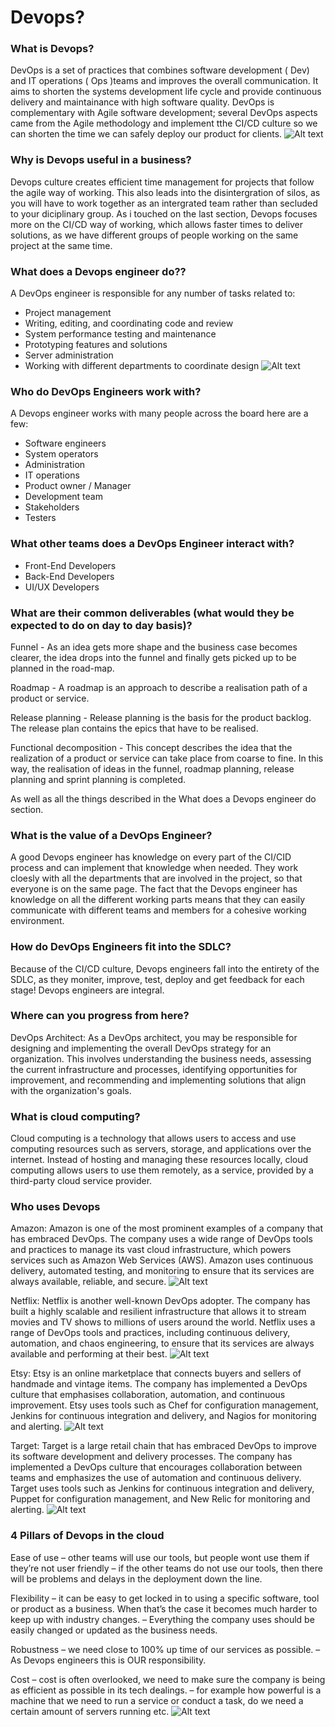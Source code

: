 # Devops?

### What is Devops?

DevOps is a set of practices that combines software development ( Dev) and IT operations ( Ops )teams and improves the overall communication. It aims to shorten the systems development life cycle and provide continuous delivery and maintainance with high software quality. DevOps is complementary with Agile software development; several DevOps aspects came from the Agile methodology and implement tthe CI/CD culture so we can shorten the time we can safely deploy our product for clients.
![Alt text](DevOps-processes.png)

### Why is Devops useful in a business?

Devops culture creates efficient time management for projects that follow the agile way of working. This also leads into the disintergration of silos, as you will have to work together as an intergrated team rather than secluded to your diciplinary group. As i touched on the last section, Devops focuses more on the CI/CD way of working, which allows faster times to deliver solutions, as we have different groups of people working on the same project at the same time.

### What does a Devops engineer do??

A DevOps engineer is responsible for any number of tasks related to:

- Project management
- Writing, editing, and coordinating code and review
- System performance testing and maintenance
- Prototyping features and solutions
- Server administration
- Working with different departments to coordinate design
![Alt text](devopsengineer.png)

### Who do DevOps Engineers work with?

A Devops engineer works with many people across the board here are a few:

- Software engineers
- System operators
- Administration
- IT operations
- Product owner / Manager
- Development team
- Stakeholders
- Testers

### What other teams does a DevOps Engineer interact with?

- Front-End Developers
- Back-End Developers
- UI/UX Developers

### What are their common deliverables (what would they be expected to do on day to day basis)?

Funnel - As an idea gets more shape and the business case becomes clearer, the idea drops into the funnel and finally gets picked up to be planned in the road-map.

Roadmap - A roadmap is an approach to describe a realisation path of a product or service.

Release planning - Release planning is the basis for the product backlog. The release plan contains the epics that have to be realised.

Functional decomposition - This concept describes the idea that the realization of a product or service can take place from coarse to fine. In this way, the realisation of ideas in the funnel, roadmap planning, release planning and sprint planning is completed.

As well as all the things described in the What does a Devops engineer do section.

### What is the value of a DevOps Engineer?

A good Devops engineer has knowledge on every part of the CI/CID process and can implement that knowledge when needed. They work cloesly with all the departments that are involved in the project, so that everyone is on the same page. The fact that the Devops engineer has knowledge on all the different working parts means that they can easily communicate with different teams and members for a cohesive working environment.

### How do DevOps Engineers fit into the SDLC?

Because of the CI/CD culture, Devops engineers fall into the entirety of the SDLC, as they moniter, improve, test, deploy and get feedback for each stage! Devops engineers are integral.

### Where can you progress from here?

DevOps Architect: As a DevOps architect, you may be responsible for designing and implementing the overall DevOps strategy for an organization. This involves understanding the business needs, assessing the current infrastructure and processes, identifying opportunities for improvement, and recommending and implementing solutions that align with the organization's goals.

### What is cloud computing?

Cloud computing is a technology that allows users to access and use computing resources such as servers, storage, and applications over the internet. Instead of hosting and managing these resources locally, cloud computing allows users to use them remotely, as a service, provided by a third-party cloud service provider.


### Who uses Devops 

Amazon: Amazon is one of the most prominent examples of a company that has embraced DevOps. The company uses a wide range of DevOps tools and practices to manage its vast cloud infrastructure, which powers services such as Amazon Web Services (AWS). Amazon uses continuous delivery, automated testing, and monitoring to ensure that its services are always available, reliable, and secure.
![Alt text](amazon.png)

Netflix: Netflix is another well-known DevOps adopter. The company has built a highly scalable and resilient infrastructure that allows it to stream movies and TV shows to millions of users around the world. Netflix uses a range of DevOps tools and practices, including continuous delivery, automation, and chaos engineering, to ensure that its services are always available and performing at their best.
![Alt text](netflix.jpg)

Etsy: Etsy is an online marketplace that connects buyers and sellers of handmade and vintage items. The company has implemented a DevOps culture that emphasises collaboration, automation, and continuous improvement. Etsy uses tools such as Chef for configuration management, Jenkins for continuous integration and delivery, and Nagios for monitoring and alerting.
![Alt text](etsy.jpg)

Target: Target is a large retail chain that has embraced DevOps to improve its software development and delivery processes. The company has implemented a DevOps culture that encourages collaboration between teams and emphasizes the use of automation and continuous delivery. Target uses tools such as Jenkins for continuous integration and delivery, Puppet for configuration management, and New Relic for monitoring and alerting.
![Alt text](target.jpg)

### 4 Pillars of Devops in the cloud

Ease of use – other teams will use our tools, but people wont use them if they’re not user friendly – if the other teams do not use our tools, then there will be problems and delays in the deployment down the line.

Flexibility – it can be easy to get locked in to using a specific software, tool or product as a business. When that’s the case it becomes much harder to keep up with industry changes. – Everything the company uses should be easily changed or updated as the business needs.

Robustness – we need close to 100% up time of our services as possible. – As Devops engineers this is OUR responsibility.

Cost – cost is often overlooked, we need to make sure the company is being as efficient as possible in its tech dealings. – for example how powerful is a machine that we need to run a service or conduct a task, do we need a certain amount of servers running etc.
![Alt text](MicrosoftTeams-image%20(1).png)

